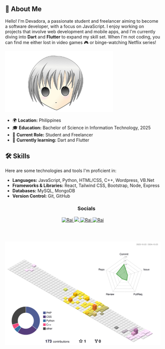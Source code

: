 



## 🎯 About Me

Hello! I'm Devadora, a passionate student and freelancer aiming to become a software developer, with a focus on JavaScript. I enjoy working on projects that involve web development and mobile apps, and I'm currently diving into **Dart** and **Flutter** to expand my skill set. When I'm not coding, you can find me either lost in video games 🎮 or binge-watching Netflix series! 

  <img src="https://github.com/DevAdora/Code-by-Ar-ar/blob/main/LOGO%20(Desktop%20Wallpaper).png?raw=true" alt="Icon" width="350">


- 🌍 **Location:** Philippines
- 🎓 **Education:** Bachelor of Science in Information Technology, 2025
- 💼 **Current Role:** Student and Freelancer
- 🌱 **Currently learning:** Dart and Flutter

## 🛠️ Skills

Here are some technologies and tools I'm proficient in:

- **Languages:** JavaScript, Python, HTML/CSS, C++, Wordpress, VB.Net
- **Frameworks & Libraries:** React, Tailwind CSS, Bootstrap, Node, Express
- **Databases:** MySQL, MongoDB
- **Version Control:** Git, GitHub
   <h3 align = 'center'> Socials</h3
<p align = 'center' border = '1px solid black'>
   <a href="https://www.linkedin.com/in/rai-reyes-6bb906272/" target="_blank">
  <img src="https://img.shields.io/badge/LinkedIn-0077B5?style=for-the-badge&logo=linkedin&logoColor=white" alt="Rai"/> 
   </a>
  <a href="https://twitter.com/Aur4e_" target="_blank">
  <img src="https://img.shields.io/badge/Twitter-1DA1F2?style=for-the-badge&logo=twitter&logoColor=white" />
  </a>
   <a href="https://www.instagram.com/mkdnightr8i_n/" target="_blank">
  <img src="https://img.shields.io/badge/Instagram-fe4164?style=for-the-badge&logo=instagram&logoColor=white" alt="Rai" />
   </a>
   <a href="https://www.facebook.com/2r.reyes" target="_blank">
  <img src="https://img.shields.io/badge/Facebook-20BEFF?&style=for-the-badge&logo=facebook&logoColor=white" alt="Rai"  />
   </a>
</p>
<br>
<br>


![](./profile-3d-contrib/profile-south-season-animate.svg)



<!--
**DevAdora/DevAdora** is a ✨ _special_ ✨ repository because its `README.md` (this file) appears on your GitHub profile.

Here are some ideas to get you started:

- 🔭 I’m currently working on ...
- 🌱 I’m currently learning ...
- 👯 I’m looking to collaborate on ...
- 🤔 I’m looking for help with ...
- 💬 Ask me about ...
- 📫 How to reach me: ...
- 😄 Pronouns: ...
- ⚡ Fun fact: ...
-->
